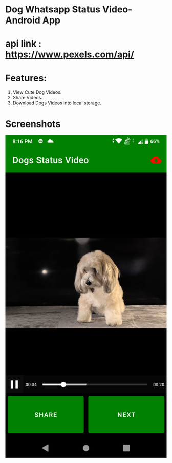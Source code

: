 # Dog Whatsapp Status Video-Android App
 
  # api link : https://www.pexels.com/api/
  # Features:
1. View Cute Dog Videos.
2. Share Videos.
3. Download Dogs Videos into local storage.
 
# Screenshots
![Screenshot1](https://raw.githubusercontent.com/anilabha/Dog-Whatsapp-Status-Video-Android-App/main/Screenshot_20201124-201641.png) 
